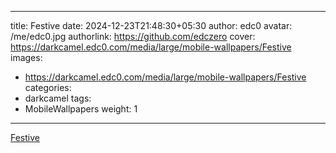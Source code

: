 
---
title: Festive
date: 2024-12-23T21:48:30+05:30
author: edc0
avatar: /me/edc0.jpg
authorlink: https://github.com/edczero
cover: https://darkcamel.edc0.com/media/large/mobile-wallpapers/Festive
images:
   - https://darkcamel.edc0.com/media/large/mobile-wallpapers/Festive
categories:
  - darkcamel
tags:
  - MobileWallpapers
weight: 1
---

<!--more-->

[Festive](https://darkcamel.edc0.com/media/original/mobile-wallpapers/Festive)

	